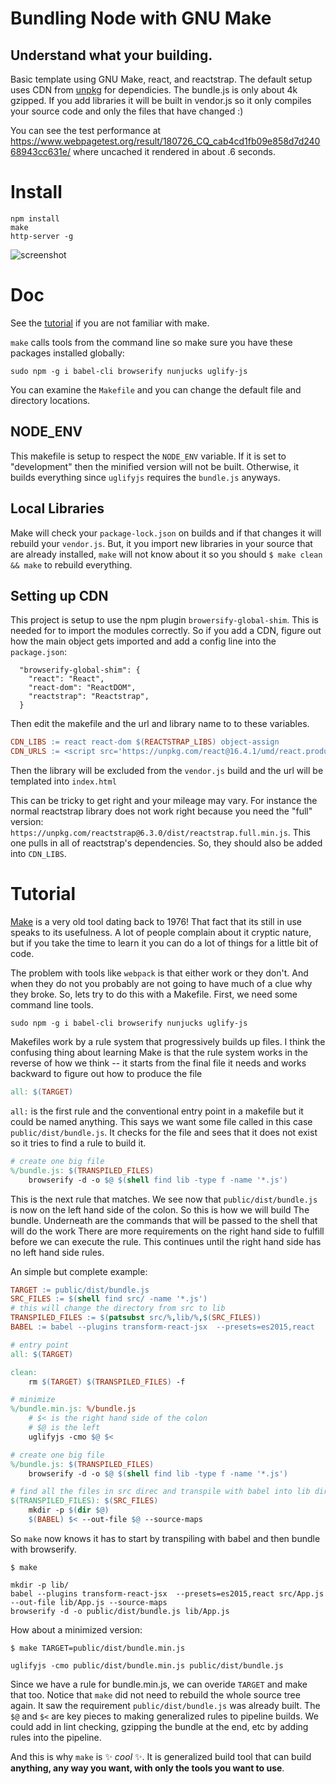 
# Bundling Node with GNU Make

## Understand what your building.

Basic template using GNU Make, react, and reactstrap. The default setup
uses CDN from [unpkg](http://unpkg.com) for dependicies. The bundle.js is only about 4k gzipped.
If you add libraries it will be built in vendor.js so it only compiles
your source code and only the files that have changed :)

You can see the test performance at https://www.webpagetest.org/result/180726_CQ_cab4cd1fb09e858d7d24068943cc631e/
where uncached it rendered in about .6 seconds.

# Install

```
npm install
make
http-server -g
```
![screenshot](https://github.com/NCarson/makefile-react-template/raw/master/Capture.PNG "Logo Title Text 1")


# Doc
See the [tutorial](#tutorial) if you are not familiar with make.


`make` calls tools from the command line so make sure you have these
packages installed globally:

`sudo npm -g i babel-cli browserify nunjucks uglify-js`

You can examine the `Makefile` and you can change the default file and directory locations.

## NODE_ENV

This makefile is setup to respect the `NODE_ENV` variable. If it is set
to "development" then the minified version will not be built. Otherwise,
it builds everything since `uglifyjs` requires the `bundle.js` anyways.

## Local Libraries

Make will check your `package-lock.json` on builds and if that changes it will
rebuild your `vendor.js`. But, it you import new libraries in your source that are 
already installed, `make` will not know about it so you should 
`$ make clean && make` to rebuild everything.

## Setting up CDN

This project is setup to use the npm plugin `browersify-global-shim`.
This is needed for to import the modules correctly.
So if you add a CDN, figure out how the main object gets imported and 
add a config line into the `package.json`:

```
  "browserify-global-shim": {
    "react": "React",
    "react-dom": "ReactDOM",
    "reactstrap": "Reactstrap",
  }
```

Then edit the makefile and the url and library name to to these variables.

```makefile
CDN_LIBS := react react-dom $(REACTSTRAP_LIBS) object-assign
CDN_URLS := <script src='https://unpkg.com/react@16.4.1/umd/react.production.min.js'> ...
```

Then the library will be excluded from the `vendor.js` build and the url will be
templated into `index.html`

This can be tricky to get right and your mileage may vary. For instance the
normal reactstrap library does not work right because you need the "full" version:
`https://unpkg.com/reactstrap@6.3.0/dist/reactstrap.full.min.js`. This one 
pulls in all of reactstrap's dependencies. So, they should also be added into
`CDN_LIBS`.


# Tutorial

[Make](https://en.wikipedia.org/wiki/Make_(software)Make) is a very old tool
dating back to 1976! That fact that its still in use speaks to its usefulness.
A lot of people complain about it cryptic nature, but if you take the time to
learn it you can do a lot of things for a little bit of code.

The problem with tools like `webpack` is that either work or they don't. And when
they do not you probably are not going to have much of a clue why they broke.
So, lets try to do this with a Makefile. First, we need some command line tools.

`sudo npm -g i babel-cli browserify nunjucks uglify-js`

Makefiles work by a rule system that progressively builds up files. I think the
confusing thing about learning Make is that the rule system works in the reverse
of how we think -- it starts from the final file it needs and works backward to
figure out how to produce the file

```makefile
all: $(TARGET)
```

`all:` is the first rule and the conventional entry point in a makefile but it could be named
anything. This says we want some file called in this case `public/dist/bundle.js`.
It checks for the file and sees that it does not exist so it tries to find a rule to
build it.

```makefile
# create one big file
%/bundle.js: $(TRANSPILED_FILES)
	browserify -d -o $@ $(shell find lib -type f -name '*.js')
```

This is the next rule that matches. We see now that `public/dist/bundle.js` is now
on the left hand side of the colon. So this is how we will build The bundle.
Underneath are the commands that will be passed to the shell that will do the work
There are more requirements on the right hand side to fulfill before we can
execute the rule. This continues until the right hand side has no left hand side
rules.

An simple but complete example:
```makefile
TARGET := public/dist/bundle.js
SRC_FILES := $(shell find src/ -name '*.js')
# this will change the directory from src to lib
TRANSPILED_FILES := $(patsubst src/%,lib/%,$(SRC_FILES))
BABEL := babel --plugins transform-react-jsx  --presets=es2015,react

# entry point
all: $(TARGET)

clean:
    rm $(TARGET) $(TRANSPILED_FILES) -f

# minimize
%/bundle.min.js: %/bundle.js
    # $< is the right hand side of the colon
    # $@ is the left
	uglifyjs -cmo $@ $<  

# create one big file
%/bundle.js: $(TRANSPILED_FILES)
	browserify -d -o $@ $(shell find lib -type f -name '*.js')

# find all the files in src direc and transpile with babel into lib direc
$(TRANSPILED_FILES): $(SRC_FILES)
	mkdir -p $(dir $@)
	$(BABEL) $< --out-file $@ --source-maps
```

So `make` now knows it has to start by transpiling with babel and then bundle
with browserify.

```
$ make

mkdir -p lib/
babel --plugins transform-react-jsx  --presets=es2015,react src/App.js
--out-file lib/App.js --source-maps
browserify -d -o public/dist/bundle.js lib/App.js
```

How about a minimized version:
```
$ make TARGET=public/dist/bundle.min.js

uglifyjs -cmo public/dist/bundle.min.js public/dist/bundle.js  
```

Since we have a rule for bundle.min.js, we can overide `TARGET`
and make that too. Notice that `make` did not need to rebuild the whole
source tree again. It saw the requirement `public/dist/bundle.js` was already
built. The `$@` and `$<` are key pieces to making generalized rules to pipeline
builds. We could add in lint checking, gzipping the bundle at the end, etc by
adding rules into the pipeline.

And this is why `make` is :sparkles: *cool* :sparkles:. It is generalized build tool that can build
**anything, any way you want, with only the tools you want to use**.

